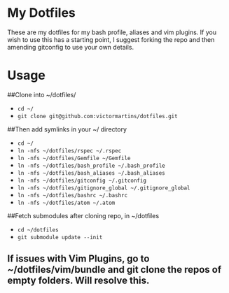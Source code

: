 My Dotfiles
========

These are my dotfiles for my bash profile, aliases and vim plugins. If you wish to use this has a starting point, I suggest forking the repo and then amending gitconfig to use your own details.

Usage
========

##Clone into ~/dotfiles/

* `cd ~/`
* `git clone git@github.com:victormartins/dotfiles.git`

##Then add symlinks in your ~/ directory

* `cd ~/`
* `ln -nfs ~/dotfiles/rspec ~/.rspec`
* `ln -nfs ~/dotfiles/Gemfile ~/Gemfile`
* `ln -nfs ~/dotfiles/bash_profile ~/.bash_profile`
* `ln -nfs ~/dotfiles/bash_aliases ~/.bash_aliases`
* `ln -nfs ~/dotfiles/gitconfig ~/.gitconfig`
* `ln -nfs ~/dotfiles/gitignore_global ~/.gitignore_global`
* `ln -nfs ~/dotfiles/bashrc ~/.bashrc`
* `ln -nfs ~/dotfiles/atom ~/.atom`

##Fetch submodules after cloning repo, in ~/dotfiles

* `cd ~/dotfiles`
* `git submodule update --init`
## If issues with Vim Plugins, go to ~/dotfiles/vim/bundle and git clone the repos of empty folders. Will resolve this.
